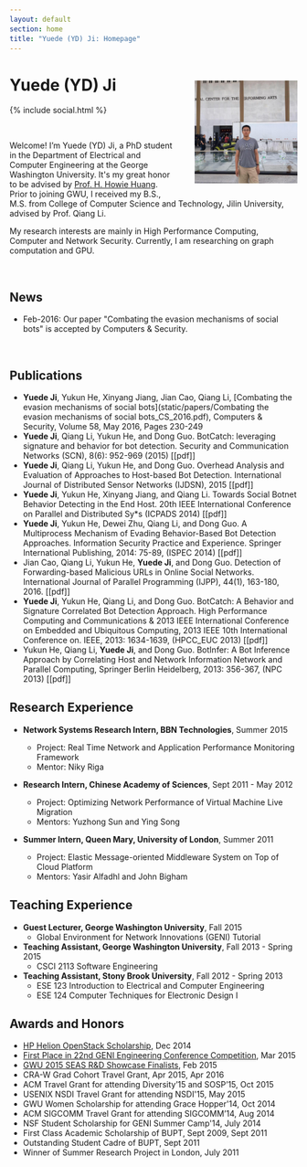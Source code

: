 ```yaml
---
layout: default
section: home
title: "Yuede (YD) Ji: Homepage"
---
```

<img src="static/info/profile.jpg" class="img-thumbnail" width="180px" style="float:right; margin-left:30px; margin-top:35px; margin-bottom:10px;">

# Yuede (YD) Ji
{% include social.html %}

&nbsp;

Welcome! I’m Yuede (YD) Ji, a PhD student in the Department of Electrical and Computer Engineering at the George Washington University. It's my great honor to be advised by [Prof. H. Howie Huang](https://csl.seas.gwu.edu). Prior to joining GWU, I received my B.S., M.S. from College of Computer Science and Technology, Jilin University, advised by Prof. Qiang Li.

My research interests are mainly in High Performance Computing, Computer and Network Security. Currently, I am researching on graph computation and GPU.

&nbsp;

## News
  * Feb-2016:  Our paper "Combating the evasion mechanisms of social bots" is accepted by Computers & Security. 

&nbsp;

## Publications

* **Yuede Ji**, Yukun He, Xinyang Jiang, Jian Cao, Qiang Li, [Combating the evasion mechanisms of social bots](static/papers/Combating the evasion mechanisms of social bots_CS_2016.pdf), Computers & Security, Volume 58, May 2016, Pages 230-249 
*  **Yuede Ji**, Qiang Li, Yukun He, and Dong Guo. BotCatch: leveraging signature and behavior for bot detection. Security and Communication Networks (SCN), 8(6): 952-969 (2015) [[pdf]]
* **Yuede Ji**, Qiang Li, Yukun He, and Dong Guo. Overhead Analysis and Evaluation of Approaches to Host-based Bot Detection. International Journal of Distributed Sensor Networks (IJDSN), 2015 [[pdf]]
* **Yuede Ji**, Yukun He, Xinyang Jiang, and Qiang Li. Towards Social Botnet Behavior Detecting in the End Host. 20th IEEE International Conference on Parallel and Distributed Sy*s (ICPADS 2014) [[pdf]]
* **Yuede Ji**, Yukun He, Dewei Zhu, Qiang Li, and Dong Guo. A Multiprocess Mechanism of Evading Behavior-Based Bot Detection Approaches. Information Security Practice and Experience. Springer International Publishing, 2014: 75-89, (ISPEC 2014) [[pdf]]
* Jian Cao, Qiang Li, Yukun He, **Yuede Ji**, and Dong Guo. Detection of Forwarding-based Malicious URLs in Online Social Networks. International Journal of Parallel Programming (IJPP), 44(1), 163-180, 2016. [[pdf]]
* **Yuede Ji**, Yukun He, Qiang Li, and Dong Guo. BotCatch: A Behavior and Signature Correlated Bot Detection Approach. High Performance Computing and Communications & 2013 IEEE International Conference on Embedded and Ubiquitous Computing, 2013 IEEE 10th International Conference on. IEEE, 2013: 1634-1639, (HPCC_EUC 2013) [[pdf]]
* Yukun He, Qiang Li, **Yuede Ji**, and Dong Guo. BotInfer: A Bot Inference Approach by Correlating Host and Network Information Network and Parallel Computing, Springer Berlin Heidelberg, 2013: 356-367, (NPC 2013) [[pdf]]

## Research Experience
  * **Network Systems Research Intern, BBN Technologies**, Summer 2015
    * Project: Real Time Network and Application Performance Monitoring Framework
    * Mentor: Niky Riga

  * **Research Intern, Chinese Academy of Sciences**, Sept 2011 - May 2012
    * Project: Optimizing Network Performance of Virtual Machine Live Migration
    * Mentors: Yuzhong Sun and Ying Song

  * **Summer Intern, Queen Mary, University of London**, Summer 2011
    * Project: Elastic Message-oriented Middleware System on Top of Cloud Platform
    * Mentors: Yasir Alfadhl and John Bigham

## Teaching Experience
  * **Guest Lecturer, George Washington University**, Fall 2015
    * Global Environment for Network Innovations (GENI) Tutorial
  * **Teaching Assistant, George Washington University**, Fall 2013 - Spring 2015
    * CSCI 2113 Software Engineering
  * **Teaching Assistant, Stony Brook University**, Fall 2012 - Spring 2013
    * ESE 123 Introduction to Electrical and Computer Engineering
    * ESE 124 Computer Techniques for Electronic Design I

## Awards and Honors
  * [HP Helion OpenStack Scholarship](http://community.hpe.com/t5/Grounded-in-the-Cloud/HP-Announces-Winners-of-Women-of-OpenStack-Scholarship-Program/ba-p/6680603#.VoW1hxqANBd), Dec 2014
  * [First Place in 22nd GENI Engineering Conference Competition](http://it.gwu.edu/winners-gec22-student-competition-announced), Mar 2015
  * [GWU 2015 SEAS R&D Showcase Finalists](http://gwtoday.gwu.edu/2015-seas-research-and-development-showcase-spurs-innovation), Feb 2015
  * CRA-W Grad Cohort Travel Grant, Apr 2015, Apr 2016
  * ACM Travel Grant for attending Diversity’15 and SOSP’15, Oct 2015
  * USENIX NSDI Travel Grant for attending NSDI'15, May 2015
  * GWU Women Scholarship for attending Grace Hopper'14, Oct 2014
  * ACM SIGCOMM Travel Grant for attending SIGCOMM’14, Aug 2014
  * NSF Student Scholarship for GENI Summer Camp'14, July 2014
  * First Class Academic Scholarship of BUPT, Sept 2009, Sept 2011
  * Outstanding Student Cadre of BUPT, Sept 2011
  * Winner of Summer Research Project in London, July 2011
